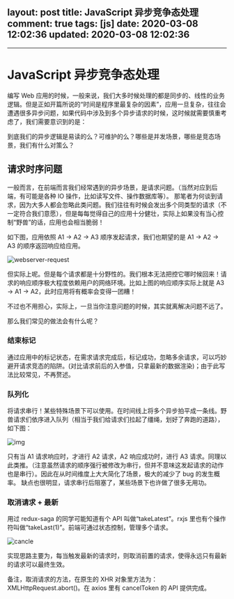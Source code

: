 layout: post
title: JavaScript 异步竞争态处理
comment: true
tags: [js]
date: 2020-03-08 12:02:36
updated: 2020-03-08 12:02:36
---

------
<!-- more -->

# JavaScript 异步竞争态处理

编写 Web 应用的时候，一般来说，我们大多时候处理的都是同步的、线性的业务逻辑。但是正如开篇所说的“时间是程序里最复杂的因素”，应用一旦复杂，往往会遭遇很多异步问题，如果代码中涉及到多个异步请求的时候，这时候就需要慎重考虑了，我们需要意识到的是：

到底我们的异步逻辑是易读的么？可维护的么？哪些是并发场景，哪些是竞态场景，我们有什么对策么？

## 请求时序问题
一般而言，在前端而言我们经常遇到的异步场景，是请求问题。（当然对应到后端，有可能是各种 IO 操作，比如读写文件、操作数据库等）。
那笔者为何谈到请求，因为大多人都会忽略此类问题。我们往往有时候会发出多个同类型的请求（不一定符合我们意愿），但是每每觉得自己的应用十分健壮，实际上如果没有当心控制“野兽”的话，应用也会相当脆弱！

如下图，应用依照 A1 -> A2 -> A3 顺序发起请求，我们也期望的是 A1 -> A2 -> A3 的顺序返回响应给应用。

![webserver-request](https://img.alicdn.com/tfs/TB1popNup67gK0jSZPfXXahhFXa-578-199.jpg)

但实际上呢。但是每个请求都是十分野性的。我们根本无法把控它哪时候回来！请求的响应顺序极大程度依赖用户的网络环境。比如上图的响应顺序实际上就是 A3 -> A1 -> A2，此时应用将有概率会变得一团糟！

不过也不用担心，实际上，一旦当你注意问题的时候，其实就离解决问题不远了。

那么我们常见的做法会有什么呢？



### 结束标记
通过应用中的标记状态，在需求请求完成后，标记成功，忽略多余请求，可以巧妙避开请求竞态的陷阱。(对比请求前后的入参值，只拿最新的数据渲染)；由于此写法比较常见，不再赘述。

### 队列化
将请求串行！某些特殊场景下可以使用。在时间线上将多个异步拍平成一条线。野兽请求们依序进入队列（相当于我们给请求们拉起了缰绳，划好了奔跑的道路），如下图：

![img](https://img.alicdn.com/tfs/TB1eQSquuL2gK0jSZFmXXc7iXXa-1139-296.jpg)

只有当 A1 请求响应时，才进行 A2 请求，A2 响应成功时，进行 A3 请求。同理以此类推。（注意虽然请求的顺序强行被修改为串行，但并不意味这发起请求的动作也是串行）。因此在从时间维度上大大简化了场景，极大的减少了 bug 的发生概率。
缺点也很明显，请求串行后阻塞了，某些场景下也许做了很多无用功。

### 取消请求 + 最新
用过 redux-saga 的同学可能知道有个 API 叫做“takeLatest”。rxjs 里也有个操作符叫做“takeLast(1)”。前端可通过状态控制，管理多个请求。

![cancle](https://img.alicdn.com/tfs/TB14aSsurj1gK0jSZFOXXc7GpXa-993-234.jpg)

实现思路主要为，每当触发最新的请求时，则取消前置的请求，使得永远只有最新的请求可以最终生效。

备注，取消请求的方法，在原生的 XHR 对象里方法为：XMLHttpRequest.abort()。在 axios 里有 cancelToken 的 API 提供完成。


